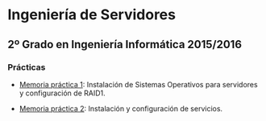 Ingeniería de Servidores
====================
2º Grado en Ingeniería Informática 2015/2016
--------------------------------------------

### Prácticas

* [Memoria práctica 1](PR1): Instalación de Sistemas Operativos para servidores y configuración de RAID1.

* [Memoria práctica 2](PR2): Instalación y configuración de servicios.
